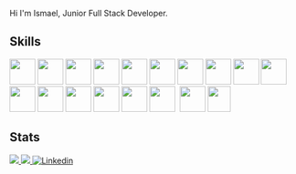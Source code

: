 Hi I'm Ismael, Junior Full Stack Developer.

## Skills
  <div>
    <img height=45 width=45 src="https://cdn.jsdelivr.net/gh/devicons/devicon/icons/html5/html5-original.svg" />
    <img height=45 width=45 src="https://cdn.jsdelivr.net/gh/devicons/devicon/icons/css3/css3-original.svg" />
    <img height=45 width=45 src="https://cdn.jsdelivr.net/gh/devicons/devicon/icons/bootstrap/bootstrap-original.svg" />
    <img height=45 width=45 src="https://cdn.jsdelivr.net/gh/devicons/devicon/icons/javascript/javascript-original.svg" />
    <img height=45 width=45 src="https://upload.wikimedia.org/wikipedia/commons/d/d9/Node.js_logo.svg" />
    <img height=45 width=45 src="https://cdn.jsdelivr.net/gh/devicons/devicon/icons/npm/npm-original-wordmark.svg" />
    <img height=45 width=45 src="https://cdn.jsdelivr.net/gh/devicons/devicon/icons/jquery/jquery-original.svg" />
    <img height=45 width=45 src="https://cdn.jsdelivr.net/gh/devicons/devicon/icons/typescript/typescript-original.svg" />
    <img height=45 width=45 src="https://cdn.jsdelivr.net/gh/devicons/devicon/icons/react/react-original.svg" />
    <img height=45 width=45 src="https://cdn.jsdelivr.net/gh/devicons/devicon/icons/java/java-original.svg" />
    <img height=45 width=45 src="https://cdn.jsdelivr.net/gh/devicons/devicon/icons/mysql/mysql-original.svg" />
    <img height=45 width=45 src="https://cdn.jsdelivr.net/gh/devicons/devicon/icons/postgresql/postgresql-original.svg" />
    <img height=45 width=45 src="https://cdn.jsdelivr.net/gh/devicons/devicon/icons/mongodb/mongodb-original.svg" />
    <img height=45 width=45 src="https://res.cloudinary.com/postman/image/upload/t_team_logo/v1629869194/team/2893aede23f01bfcbd2319326bc96a6ed0524eba759745ed6d73405a3a8b67a8"/>
    <img height=45 width=45 src="https://cdn.jsdelivr.net/gh/devicons/devicon/icons/trello/trello-plain.svg" />
    <img height=45 width=45 src="https://cdn.jsdelivr.net/gh/devicons/devicon/icons/figma/figma-original.svg" />
    <img height=45 width= src="https://mccarter.gallerycdn.vsassets.io/extensions/mccarter/start-git-bash/1.2.1/1499505567572/Microsoft.VisualStudio.Services.Icons.Default" />
    <img height=45 width=45 src="https://cdn.jsdelivr.net/gh/devicons/devicon/icons/android/android-original.svg" />
    <img height=45 width=40 src="https://user-images.githubusercontent.com/82605700/149985078-b7836186-cb6d-4333-921c-ffc513f2f726.png"/>
  </div>

## Stats

<a href="https://github.com/ismaelsilvat">
  <img src="https://github-readme-stats.vercel.app/api?username=ismaelsilvat&hide_title=true&hide_border=true&show_icons=true&include_all_commits=true&count_private=false&line_height=21&theme=omni" />
  <img src="https://github-readme-stats.vercel.app/api/top-langs/?username=ismaelsilvat&hide=html,java&hide_title=true&hide_border=true&layout=compact&langs_count=6&theme=omni" />
</a>

  <a href="https://www.linkedin.com/in/ismael-teixeira-da-silva/">
    <img alt="Linkedin" src="https://img.shields.io/badge/linkedin-%231DA1F2.svg?&style=for-the-badge&logo=linkedin&logoColor=white" />
  </a>
</p>
